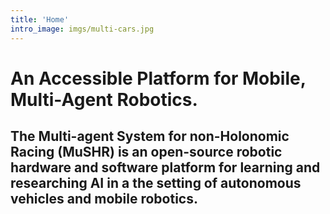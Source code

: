 ```yaml
---
title: 'Home'
intro_image: imgs/multi-cars.jpg
---
```


# An Accessible Platform for Mobile, Multi-Agent Robotics.

## The Multi-agent System for non-Holonomic Racing (MuSHR) is an open-source robotic hardware and software platform for learning and researching AI in a the setting of autonomous vehicles and mobile robotics.
